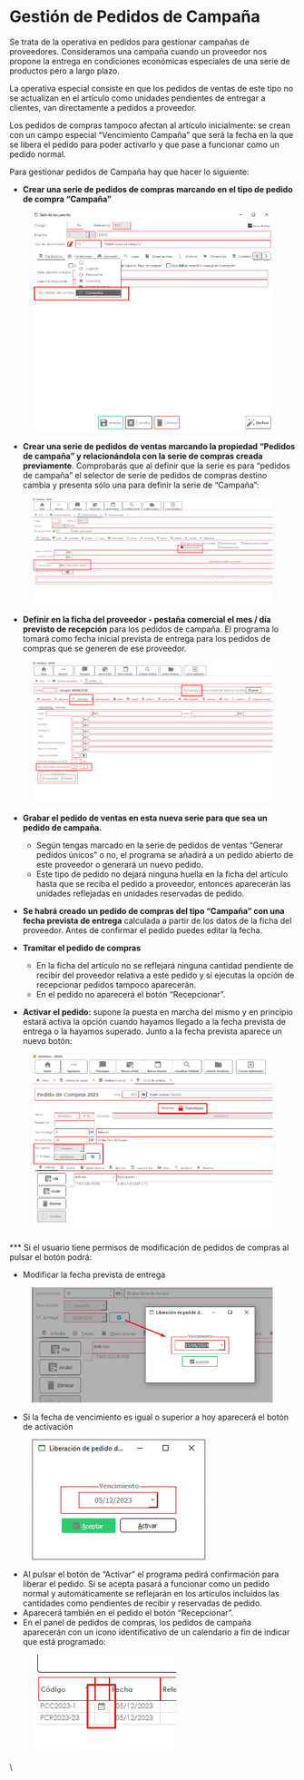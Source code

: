 # Gestión de Pedidos de Campaña

Se trata de la operativa en pedidos para gestionar campañas de proveedores. Consideramos una campaña cuando un proveedor nos propone la entrega en condiciones económicas especiales de una serie de productos pero a largo plazo.

La operativa especial consiste en que los pedidos de ventas de este tipo no se actualizan en el artículo como unidades pendientes de entregar a clientes, van directamente a pedidos a proveedor.

Los pedidos de compras tampoco afectan al artículo inicialmente: se crean con un campo especial “Vencimiento Campaña” que será la fecha en la que se libera el pedido para poder activarlo y que pase a funcionar como un pedido normal.

Para gestionar pedidos de Campaña hay que hacer lo siguiente:

* **Crear una serie de pedidos de compras marcando en el tipo de pedido de compra “Campaña”**

<figure><img src="../../.gitbook/assets/imagen (210).png" alt=""><figcaption></figcaption></figure>

* **Crear una serie de pedidos de ventas marcando la propiedad “Pedidos de campaña” y relacionándola con la serie de compras creada previamente**. Comprobarás que al definir que la serie es para “pedidos de campaña” el selector de serie de pedidos de compras destino cambia y presenta sólo una para definir la serie de “Campaña”:

<figure><img src="../../.gitbook/assets/imagen (211).png" alt=""><figcaption></figcaption></figure>

* **Definir en la ficha del proveedor - pestaña comercial el mes / día previsto de recepción** para los pedidos de campaña. El programa lo tomará como fecha inicial prevista de entrega para los pedidos de compras que se generen de ese proveedor.

<figure><img src="../../.gitbook/assets/imagen (212).png" alt=""><figcaption></figcaption></figure>

*   **Grabar el pedido de ventas en esta nueva serie para que sea un pedido de campaña.**&#x20;

    * Según tengas marcado en la serie de pedidos de ventas “Generar pedidos únicos” o no, el programa se añadirá a un pedido abierto de este proveedor o generará un nuevo pedido.
    * Este tipo de pedido no dejará ninguna huella en la ficha del artículo hasta que se reciba el pedido a proveedor, entonces aparecerán las unidades reflejadas en unidades reservadas de pedido.


* **Se habrá creado un pedido de compras del tipo “Campaña” con una fecha prevista de entrega** calculada a partir de los datos de la ficha del proveedor. Antes de confirmar el pedido puedes editar la fecha.
*   **Tramitar el pedido de compras**

    * En la ficha del artículo no se reflejará ninguna cantidad pendiente de recibir del proveedor relativa a este pedido y si ejecutas la opción de recepcionar pedidos tampoco aparecerán.
    * En el pedido no aparecerá el botón “Recepcionar”.


* **Activar el pedido:** supone la puesta en marcha del mismo y en principio estará activa la opción cuando hayamos llegado a la fecha prevista de entrega o la hayamos superado. Junto a la fecha prevista aparece un nuevo botón:

<figure><img src="../../.gitbook/assets/imagen (5) (1) (1).png" alt=""><figcaption></figcaption></figure>

\*\*\* Si el usuario tiene permisos de modificación de pedidos de compras al pulsar el botón podrá:

* Modificar la fecha prevista de entrega

<figure><img src="../../.gitbook/assets/imagen (1) (1) (1) (1) (1) (1).png" alt=""><figcaption></figcaption></figure>

* Si la fecha de vencimiento es igual o superior a hoy aparecerá el botón de activación

<figure><img src="../../.gitbook/assets/imagen (3) (1) (1) (1).png" alt=""><figcaption></figcaption></figure>

* Al pulsar el botón de “Activar” el programa pedirá confirmación para liberar el pedido. Si se acepta pasará a funcionar como un pedido normal y automáticamente se reflejarán en los artículos incluidos las cantidades como pendientes de recibir y reservadas de pedido.
* Aparecerá también en el pedido el botón “Recepcionar”.
* En el panel de pedidos de compras, los pedidos de campaña aparecerán con un icono identificativo de un calendario a fin de indicar que está programado:

<figure><img src="../../.gitbook/assets/imagen (213).png" alt=""><figcaption></figcaption></figure>

\
